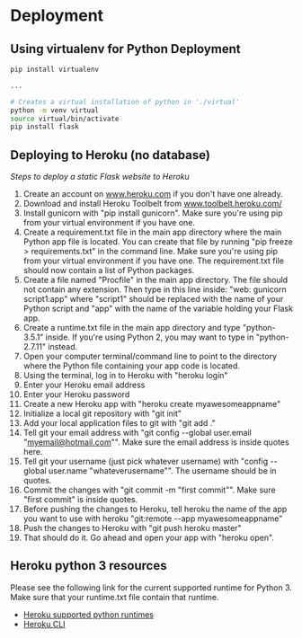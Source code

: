 # Deployment

## Using virtualenv for Python Deployment

```sh
pip install virtualenv

...

# Creates a virtual installation of python in './virtual'
python -m venv virtual
source virtual/bin/activate
pip install flask
```

## Deploying to Heroku (no database)

_Steps to deploy a static Flask website to Heroku_

1. Create an account on www.heroku.com if you don't have one already.
2. Download and install Heroku Toolbelt from www.toolbelt.heroku.com/
3. Install gunicorn with "pip install gunicorn". Make sure you're using pip from your virtual environment if you have one.
4. Create a requirement.txt file in the main app directory where the main Python app file is located. You can create that file by running "pip freeze > requirements.txt" in the command line. Make sure you're using pip from your virtual environment if you have one. The requirement.txt file should now contain a list of Python packages.
5. Create a file named "Procfile" in the main app directory. The file should not contain any extension. Then type in this line inside: "web: gunicorn script1:app" where "script1" should be replaced with the name of your Python script and "app" with the name of the variable holding your Flask app.
6. Create a runtime.txt file in the main app directory and type "python-3.5.1" inside.
If you're using Python 2, you may want to type in "python-2.7.11" instead.
7. Open your computer terminal/command line to point to the directory where the Python file containing your app code is located.
8. Using the terminal, log in to Heroku with "heroku login"
9. Enter your Heroku email address
10. Enter your Heroku password
11. Create a new Heroku app with "heroku create myawesomeappname"
17. Initialize a local git repository with "git init"
18. Add your local application files to git with "git add ."
19. Tell git your email address with "git config --global user.email "myemail@hotmail.com"". Make sure the email address is inside quotes here. 
20. Tell git your username (just pick whatever username) with "config --global user.name "whateverusername"". The username should be in quotes.
21. Commit the changes with "git commit -m "first commit"". Make sure "first commit" is inside quotes.
22. Before pushing the changes to Heroku, tell heroku the name of the app you want to use with heroku "git:remote --app myawesomeappname"
23. Push the changes to Heroku with "git push heroku master"
26. That should do it. Go ahead and open your app with "heroku open".

## Heroku python 3 resources

Please see the following link for the current supported runtime for Python 3. Make sure that your runtime.txt file contain that runtime.

- [Heroku supported python runtimes](https://devcenter.heroku.com/articles/python-runtimes#supported-python-runtimes)
- [Heroku CLI](https://devcenter.heroku.com/articles/heroku-cli)